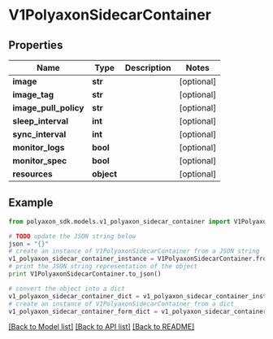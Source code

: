 # V1PolyaxonSidecarContainer


## Properties
Name | Type | Description | Notes
------------ | ------------- | ------------- | -------------
**image** | **str** |  | [optional] 
**image_tag** | **str** |  | [optional] 
**image_pull_policy** | **str** |  | [optional] 
**sleep_interval** | **int** |  | [optional] 
**sync_interval** | **int** |  | [optional] 
**monitor_logs** | **bool** |  | [optional] 
**monitor_spec** | **bool** |  | [optional] 
**resources** | **object** |  | [optional] 

## Example

```python
from polyaxon_sdk.models.v1_polyaxon_sidecar_container import V1PolyaxonSidecarContainer

# TODO update the JSON string below
json = "{}"
# create an instance of V1PolyaxonSidecarContainer from a JSON string
v1_polyaxon_sidecar_container_instance = V1PolyaxonSidecarContainer.from_json(json)
# print the JSON string representation of the object
print V1PolyaxonSidecarContainer.to_json()

# convert the object into a dict
v1_polyaxon_sidecar_container_dict = v1_polyaxon_sidecar_container_instance.to_dict()
# create an instance of V1PolyaxonSidecarContainer from a dict
v1_polyaxon_sidecar_container_form_dict = v1_polyaxon_sidecar_container.from_dict(v1_polyaxon_sidecar_container_dict)
```
[[Back to Model list]](../README.md#documentation-for-models) [[Back to API list]](../README.md#documentation-for-api-endpoints) [[Back to README]](../README.md)


